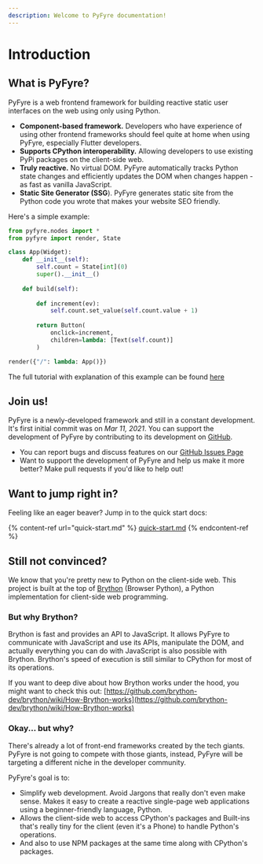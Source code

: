 ```yaml
---
description: Welcome to PyFyre documentation!
---
```


# Introduction

## What is PyFyre?

PyFyre is a web frontend framework for building reactive static user interfaces on the web using only using Python.

* **Component-based framework.** Developers who have experience of using other frontend frameworks should feel quite at home when using PyFyre, especially Flutter developers.
* **Supports CPython interoperability.** Allowing developers to use existing PyPi packages on the client-side web.
* **Truly reactive.** No virtual DOM. PyFyre automatically tracks Python state changes and efficiently updates the DOM when changes happen - as fast as vanilla JavaScript.
* **Static Site Generator (SSG**). PyFyre generates static site from the Python code you wrote that makes your website SEO friendly.

Here's a simple example:

```python
from pyfyre.nodes import *
from pyfyre import render, State

class App(Widget):
	def __init__(self):
		self.count = State[int](0)
		super().__init__()
	
	def build(self):
	
		def increment(ev):
			self.count.set_value(self.count.value + 1)
	
		return Button(
			onclick=increment,
			children=lambda: [Text(self.count)]
		)

render({"/": lambda: App()})
```

The full tutorial with explanation of this example can be found [here](samples-and-tutorials/cookbook/create-a-counter-app.md)

## Join us!

PyFyre is a newly-developed framework and still in a constant development. It's first initial commit was on _Mar 11, 2021_. You can support the development of PyFyre by contributing to its development on [GitHub](https://github.com/pyfyre/pyfyre).

* You can report bugs and discuss features on our [GitHub Issues Page](https://github.com/pyfyre/pyfyre/issues)
* Want to support the development of PyFyre and help us make it more better? Make pull requests if you'd like to help out!

## Want to jump right in?

Feeling like an eager beaver? Jump in to the quick start docs:

{% content-ref url="quick-start.md" %}
[quick-start.md](quick-start.md)
{% endcontent-ref %}

## Still not convinced?

We know that you're pretty new to Python on the client-side web. This project is built at the top of [Brython](https://brython.info) (Browser Python), a Python implementation for client-side web programming.

### But why Brython?

Brython is fast and provides an API to JavaScript. It allows PyFyre to communicate with JavaScript and use its APIs, manipulate the DOM, and actually everything you can do with JavaScript is also possible with Brython. Brython's speed of execution is still similar to CPython for most of its operations.&#x20;

If you want to deep dive about how Brython works under the hood, you might want to check this out: [https://github.com/brython-dev/brython/wiki/How-Brython-works](https://github.com/brython-dev/brython/wiki/How-Brython-works)

### Okay... but why?

There's already a lot of front-end frameworks created by the tech giants. PyFyre is not going to compete with those giants, instead, PyFyre will be targeting a different niche in the developer community.&#x20;

PyFyre's goal is to:

* Simplify web development. Avoid Jargons that really don't even make sense. Makes it easy to create a reactive single-page web applications using a beginner-friendly language, Python.
* Allows the client-side web to access CPython's packages and Built-ins that's really tiny for the client (even it's a Phone) to handle Python's operations.
* And also to use NPM packages at the same time along with CPython's packages.
